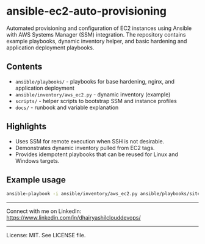 # ansible-ec2-auto-provisioning

Automated provisioning and configuration of EC2 instances using Ansible with AWS Systems Manager (SSM) integration.
The repository contains example playbooks, dynamic inventory helper, and basic hardening and application deployment playbooks.

## Contents
- `ansible/playbooks/` - playbooks for base hardening, nginx, and application deployment
- `ansible/inventory/aws_ec2.py` - dynamic inventory (example)
- `scripts/` - helper scripts to bootstrap SSM and instance profiles
- `docs/` - runbook and variable explanation

## Highlights
- Uses SSM for remote execution when SSH is not desirable.
- Demonstrates dynamic inventory pulled from EC2 tags.
- Provides idempotent playbooks that can be reused for Linux and Windows targets.

## Example usage
```bash
ansible-playbook -i ansible/inventory/aws_ec2.py ansible/playbooks/site.yml --extra-vars "env=staging"
```

---

Connect with me on LinkedIn: https://www.linkedin.com/in/dhairyashilclouddevops/


---

License: MIT. See LICENSE file.
